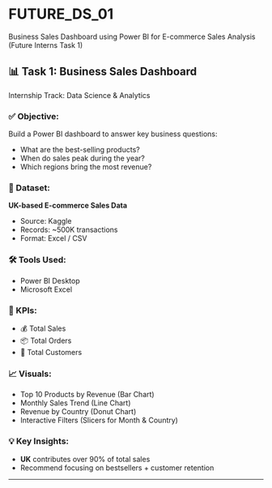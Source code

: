 # FUTURE_DS_01
Business Sales Dashboard using Power BI for E-commerce Sales Analysis (Future Interns Task 1)

## 📊 Task 1: Business Sales Dashboard  
Internship Track: Data Science & Analytics 

### ✅ Objective:
Build a Power BI dashboard to answer key business questions:
- What are the best-selling products?
- When do sales peak during the year?
- Which regions bring the most revenue?

### 📂 Dataset:
**UK-based E-commerce Sales Data**  
- Source: Kaggle  
- Records: ~500K transactions  
- Format: Excel / CSV

### 🛠️ Tools Used:
- Power BI Desktop
- Microsoft Excel

### 🔧 KPIs:
- 💰 Total Sales  
- 📦 Total Orders  
- 👥 Total Customers  

### 📈 Visuals:
- Top 10 Products by Revenue (Bar Chart)  
- Monthly Sales Trend (Line Chart)  
- Revenue by Country (Donut Chart)  
- Interactive Filters (Slicers for Month & Country)

### 💡 Key Insights: 
- **UK** contributes over 90% of total sales  
- Recommend focusing on bestsellers + customer retention

---



